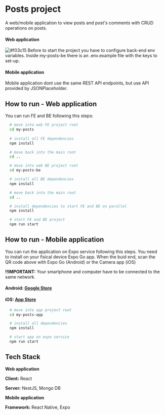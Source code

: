 
# Posts project

A web/mobile application to view posts and post's comments with CRUD operations on posts.

#### Web application
![#f03c15](https://via.placeholder.com/15/f03c15/f03c15.png)
Before to start the project you have to configure back-end env variables.
Inside my-posts-be there is an .env.example file with the keys to set-up.

#### Mobile application
Mobile application dont use the same REST API endpoints, but use API provided by JSONPlaceholder.


## How to run - Web application

You can run FE and BE following this steps:

```bash
  # move into web FE project root
  cd my-posts
  
  # install all FE dependencies
  npm install

  # move back into the main root
  cd ..

  # move into web BE project root
  cd my-posts-be

  # install all BE dependencies
  npm install

  # move back into the main root
  cd ..

  # install dependencies to start FE and BE on parallel
  npm install

  # start FE and BE project
  npm run start
```

## How to run - Mobile application

You can run the application on Expo service following this steps.
You need to install on your fisical device Expo Go app. When the buid end, scan the QR code above with Expo Go (Android) or the Camera app (iOS)

**!!IMPORTANT:** Your smartphone and computer have to be connected to the same network.

#### Android: [Google Store](https://play.google.com/store/apps/details?id=host.exp.exponent&referrer=www)

#### iOS: [App Store](https://apps.apple.com/app/apple-store/id982107779)

```bash
  # move into app project root
  cd my-posts-app

  # install all dependencies
  npm install

  # start app on expo service
  npm run start
```


## Tech Stack

**Web application**

**Client:** React

**Server:** NestJS, Mongo DB

**Mobile application**

**Framework:** React Native, Expo